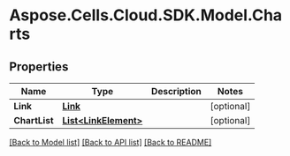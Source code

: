 # Aspose.Cells.Cloud.SDK.Model.Charts
## Properties

Name | Type | Description | Notes
------------ | ------------- | ------------- | -------------
**Link** | [**Link**](Link.md) |  | [optional] 
**ChartList** | [**List&lt;LinkElement&gt;**](LinkElement.md) |  | [optional] 

[[Back to Model list]](../README.md#documentation-for-models) [[Back to API list]](../README.md#documentation-for-api-endpoints) [[Back to README]](../README.md)

